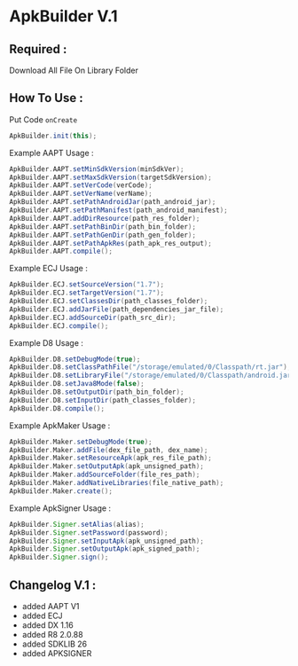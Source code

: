 # ApkBuilder V.1

## Required :

Download All File On Library Folder

## How To Use :

Put Code `onCreate`
```groovy
ApkBuilder.init(this);
```

Example AAPT Usage :

```groovy
ApkBuilder.AAPT.setMinSdkVersion(minSdkVer);
ApkBuilder.AAPT.setMaxSdkVersion(targetSdkVersion);
ApkBuilder.AAPT.setVerCode(verCode);
ApkBuilder.AAPT.setVerName(verName);
ApkBuilder.AAPT.setPathAndroidJar(path_android_jar);
ApkBuilder.AAPT.setPathManifest(path_android_manifest);
ApkBuilder.AAPT.addDirResource(path_res_folder);
ApkBuilder.AAPT.setPathBinDir(path_bin_folder);
ApkBuilder.AAPT.setPathGenDir(path_gen_folder);
ApkBuilder.AAPT.setPathApkRes(path_apk_res_output);
ApkBuilder.AAPT.compile();
```

Example ECJ Usage :

```groovy
ApkBuilder.ECJ.setSourceVersion("1.7");
ApkBuilder.ECJ.setTargetVersion("1.7");
ApkBuilder.ECJ.setClassesDir(path_classes_folder);
ApkBuilder.ECJ.addJarFile(path_dependencies_jar_file);
ApkBuilder.ECJ.addSourceDir(path_src_dir);
ApkBuilder.ECJ.compile();
```

Example D8 Usage :

```groovy
ApkBuilder.D8.setDebugMode(true);
ApkBuilder.D8.setClassPathFile("/storage/emulated/0/Classpath/rt.jar");
ApkBuilder.D8.setLibraryFile("/storage/emulated/0/Classpath/android.jar");
ApkBuilder.D8.setJava8Mode(false);
ApkBuilder.D8.setOutputDir(path_bin_folder);
ApkBuilder.D8.setInputDir(path_classes_folder);
ApkBuilder.D8.compile();
```

Example ApkMaker Usage :

```groovy
ApkBuilder.Maker.setDebugMode(true);
ApkBuilder.Maker.addFile(dex_file_path, dex_name);
ApkBuilder.Maker.setResourceApk(apk_res_file_path);
ApkBuilder.Maker.setOutputApk(apk_unsigned_path);
ApkBuilder.Maker.addSourceFolder(file_res_path);
ApkBuilder.Maker.addNativeLibraries(file_native_path);
ApkBuilder.Maker.create();
```

Example ApkSigner Usage :

```groovy
ApkBuilder.Signer.setAlias(alias);
ApkBuilder.Signer.setPassword(password);
ApkBuilder.Signer.setInputApk(apk_unsigned_path);
ApkBuilder.Signer.setOutputApk(apk_signed_path);
ApkBuilder.Signer.sign();
```


## Changelog V.1 :
- added AAPT V1
- added ECJ
- added DX 1.16
- added R8 2.0.88
- added SDKLIB 26
- added APKSIGNER
